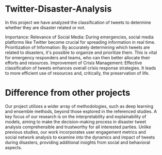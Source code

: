 # Twitter-Disaster-Analysis
In this project we have analyzed the classification of tweets to determine whether they are disaster related or not.

Importance:
Relevance of Social Media: During emergencies, social media platforms like Twitter become crucial for spreading information in real time.
Prioritization of Information: By accurately determining which tweets are related to disasters, it's possible to organize and prioritize them. This is vital for emergency responders and teams, who can then better allocate their efforts and resources.
Improvement of Crisis Management: Effective classification of tweets enhances overall crisis response strategies. It leads to more efficient use of resources and, critically, the preservation of life.


# Difference from other projects 
Our project utilizes a wider array of methodologies, such as deep learning and ensemble methods, beyond those explored in the referenced studies.
A key focus of our research is on the interpretability and explainability of models, aiming to make the decision-making process in disaster tweet analysis comprehensible and trustworthy for all interested parties.
Unlike previous studies, our work incorporates user engagement metrics and social network analysis to examine into the dynamics and impact of tweets during disasters, providing additional insights from social and behavioral aspects.


